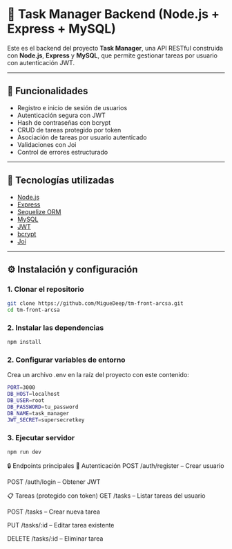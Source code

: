 # 🔐 Task Manager Backend (Node.js + Express + MySQL)

Este es el backend del proyecto **Task Manager**, una API RESTful construida con **Node.js**, **Express** y **MySQL**, que permite gestionar tareas por usuario con autenticación JWT.

---

## 🚀 Funcionalidades

- Registro e inicio de sesión de usuarios
- Autenticación segura con JWT
- Hash de contraseñas con bcrypt
- CRUD de tareas protegido por token
- Asociación de tareas por usuario autenticado
- Validaciones con Joi
- Control de errores estructurado

---

## 🧱 Tecnologías utilizadas

- [Node.js](https://nodejs.org/)
- [Express](https://expressjs.com/)
- [Sequelize ORM](https://sequelize.org/)
- [MySQL](https://www.mysql.com/)
- [JWT](https://jwt.io/)
- [bcrypt](https://github.com/kelektiv/node.bcrypt.js)
- [Joi](https://joi.dev/)

---

## ⚙️ Instalación y configuración

### 1. Clonar el repositorio

```bash
git clone https://github.com/MigueDeep/tm-front-arcsa.git
cd tm-front-arcsa
```

### 2. Instalar las dependencias

```bash
npm install
```

### 2. Configurar variables de entorno
Crea un archivo .env en la raíz del proyecto con este contenido:
```bash
PORT=3000
DB_HOST=localhost
DB_USER=root
DB_PASSWORD=tu_password
DB_NAME=task_manager
JWT_SECRET=supersecretkey
```

### 3. Ejecutar servidor

```bash
npm run dev
```

🔒 Endpoints principales
🔐 Autenticación
POST /auth/register – Crear usuario

POST /auth/login – Obtener JWT

📋 Tareas (protegido con token)
GET /tasks – Listar tareas del usuario

POST /tasks – Crear nueva tarea

PUT /tasks/:id – Editar tarea existente

DELETE /tasks/:id – Eliminar tarea



